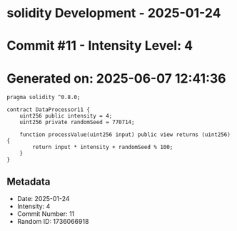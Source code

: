 ﻿# solidity Development - 2025-01-24
# Commit #11 - Intensity Level: 4
# Generated on: 2025-06-07 12:41:36
```solidity
pragma solidity ^0.8.0;

contract DataProcessor11 {
    uint256 public intensity = 4;
    uint256 private randomSeed = 770714;

    function processValue(uint256 input) public view returns (uint256) {
        return input * intensity + randomSeed % 100;
    }
}
```
## Metadata
- Date: 2025-01-24
- Intensity: 4
- Commit Number: 11
- Random ID: 1736066918
